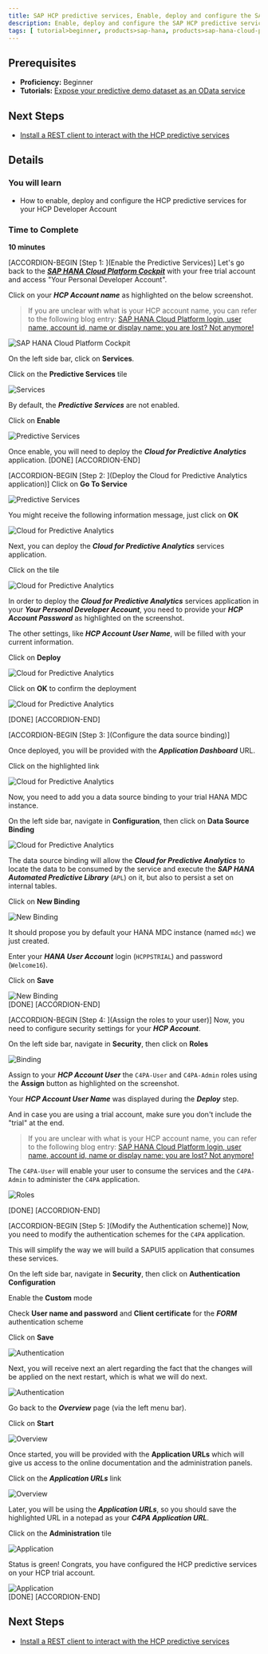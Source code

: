 ```yaml
---
title: SAP HCP predictive services, Enable, deploy and configure the SAP HCP predictive services
description: Enable, deploy and configure the SAP HCP predictive services
tags: [ tutorial>beginner, products>sap-hana, products>sap-hana-cloud-platform ]
---
```


## Prerequisites
  - **Proficiency:** Beginner
  - **Tutorials:** [Expose your predictive demo dataset as an OData service](http://www.sap.com/developer/tutorials/hcpps-hana-dataset-odata.html)

## Next Steps
  - [Install a REST client to interact with the HCP predictive services](http://www.sap.com/developer/tutorials/hcpps-rest-client-install.html)

## Details
### You will learn
  - How to enable, deploy and configure the HCP predictive services for your HCP Developer Account

### Time to Complete
  **10 minutes**

[ACCORDION-BEGIN [Step 1: ](Enable the Predictive Services)]
Let's go back to the [***SAP HANA Cloud Platform Cockpit***](http://account.hanatrial.ondemand.com/cockpit) with your free trial account and access "Your Personal Developer Account".

Click on your ***HCP Account name*** as highlighted on the below screenshot.

> If you are unclear with what is your HCP account name, you can refer to the following blog entry: [SAP HANA Cloud Platform login, user name, account id, name or display name: you are lost? Not anymore!](https://blogs.sap.com/2017/01/31/sap-hana-cloud-platform-trial-login-name-user-name-account-name-account-identifier-you-are-lost-not-anymore/)

![SAP HANA Cloud Platform Cockpit](01.png)

On the left side bar, click on **Services**.

Click on the **Predictive Services** tile

![Services](02.png)

By default, the ***Predictive Services*** are not enabled.

Click on **Enable**

![Predictive Services](03.png)

Once enable, you will need to deploy the ***Cloud for Predictive Analytics*** application.
[DONE]
[ACCORDION-END]

[ACCORDION-BEGIN [Step 2: ](Deploy the Cloud for Predictive Analytics application)]
Click on **Go To Service**

![Predictive Services](04.png)

You might receive the following information message, just click on **OK**

![Cloud for Predictive Analytics](05.png)

Next, you can deploy the ***Cloud for Predictive Analytics*** services application.

Click on the tile

![Cloud for Predictive Analytics](06.png)

In order to deploy the ***Cloud for Predictive Analytics*** services application in your ***Your Personal Developer Account***, you  need to provide your ***HCP Account Password*** as highlighted on the screenshot.

The other settings, like ***HCP Account User Name***, will be filled with your current information.

Click on **Deploy**

![Cloud for Predictive Analytics](07.png)

Click on **OK** to confirm the deployment

![Cloud for Predictive Analytics](08.png)

[DONE]
[ACCORDION-END]

[ACCORDION-BEGIN [Step 3: ](Configure the data source binding)]

Once deployed, you will be provided with the ***Application Dashboard*** URL.

Click on the highlighted link

![Cloud for Predictive Analytics](09.png)

Now, you need to add you a data source binding to your trial HANA MDC instance.

On the left side bar, navigate in **Configuration**, then click on **Data Source Binding**

![Cloud for Predictive Analytics](10.png)

The data source binding will allow the ***Cloud for Predictive Analytics*** to locate the data to be consumed by the service and execute the ***SAP HANA Automated Predictive Library*** (`APL`) on it, but also to persist a set on internal tables.

Click on **New Binding**

![New Binding](11.png)

It should propose you by default your HANA MDC instance (named `mdc`) we just created.

Enter your ***HANA User Account*** login (`HCPPSTRIAL`) and password (`Welcome16`).

Click on **Save**

![New Binding](12.png)  
[DONE]
[ACCORDION-END]

[ACCORDION-BEGIN [Step 4: ](Assign the roles to your user)]
Now, you need to configure security settings for your ***HCP Account***.

On the left side bar, navigate in **Security**, then click on **Roles**  

![Binding](13.png)

Assign to your ***HCP Account User*** the `C4PA-User` and `C4PA-Admin` roles using the **Assign** button as highlighted on the screenshot.

Your ***HCP Account User Name*** was displayed during the ***Deploy*** step.

And in case you are using a trial account, make sure you don't include the "trial" at the end.

> If you are unclear with what is your HCP account name, you can refer to the following blog entry: [SAP HANA Cloud Platform login, user name, account id, name or display name: you are lost? Not anymore!](https://blogs.sap.com/2017/01/31/sap-hana-cloud-platform-trial-login-name-user-name-account-name-account-identifier-you-are-lost-not-anymore/)

The `C4PA-User` will enable your user to consume the services and the `C4PA-Admin` to administer the `C4PA` application.

![Roles](14.png)

[DONE]
[ACCORDION-END]

[ACCORDION-BEGIN [Step 5: ](Modify the Authentication scheme)]
Now, you need to modify the authentication schemes for the `C4PA` application.

This will simplify the way we will build a SAPUI5 application that consumes these services.

On the left side bar, navigate in **Security**, then click on **Authentication Configuration**

Enable the **Custom** mode

Check **User name and password** and **Client certificate** for the ***FORM*** authentication scheme

Click on **Save**

![Authentication](15.png)

Next, you will receive next an alert regarding the fact that the changes will be applied on the next restart, which is what we will do next.

![Authentication](16.png)

Go back to the ***Overview*** page (via the left menu bar).

Click on **Start**

![Overview](17.png)

Once started, you will be provided with the **Application URLs** which will give us access to the online documentation and the administration panels.

Click on the ***Application URLs*** link

![Overview](18.png)

Later, you will be using the ***Application URLs***, so you should save the highlighted URL in a notepad as your ***C4PA Application URL***.

Click on the **Administration** tile

![Application](19.png)

Status is green! Congrats, you have configured the HCP predictive services on your HCP trial account.

![Application](20.png)    
[DONE]
[ACCORDION-END]
## Next Steps
  - [Install a REST client to interact with the HCP predictive services](http://www.sap.com/developer/tutorials/hcpps-rest-client-install.html)
